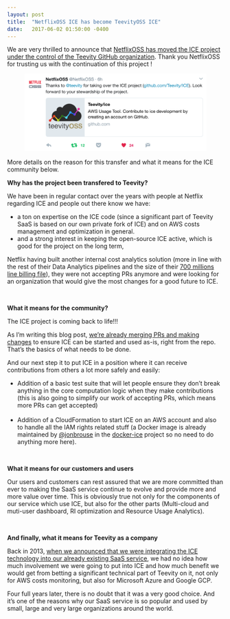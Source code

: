 ```yaml
---
layout: post
title:  "NetflixOSS ICE has become TeevityOSS ICE"
date:   2017-06-02 01:50:00 -0400
---
```

<p>We are very thrilled to announce that <a href="https://twitter.com/NetflixOSS/status/870475268166606851" target="_blank">NetflixOSS has moved the ICE project under the control of the Teevity GitHub organization</a>. Thank you NetflixOSS for trusting us with the continuation of this project !</p><figure data-orig-width="1172" data-orig-height="498" class="tmblr-full"><img src="/assets/images/import/161348125187_0.png" alt="image" data-orig-width="1172" data-orig-height="498"/></figure><p>More details on the reason for this transfer and what it means for the ICE community below. <br/></p><p><b>Why has the project been transfered to Teevity?</b></p><p>We have been in regular contact over the years with people at Netflix regarding ICE and people out there know we have:</p><ul><li>a ton on expertise on the ICE code (since a significant part of Teevity SaaS is based on our own private fork of ICE) and on AWS costs management and optimization in general. <br/></li><li>and a strong interest in keeping the open-source ICE active, which is good for the project on the long term,<br/></li></ul><p>Netflix having built another internal cost analytics solution (more in line with the rest of their Data Analytics pipelines and the size of their <a href="https://twitter.com/adrianco/status/763201371810123776" target="_blank">700 millions line billing file</a>), they were not accepting PRs anymore and were looking for an organization that would give the most changes for a good future to ICE.</p><p><br/></p><p><b>What it means for the community?</b><br/></p><p>The ICE project is coming back to life!!!  </p><p>As I’m writing this blog post, <a href="https://github.com/Teevity/ice/commits/integration" target="_blank">we’re already merging PRs and making changes</a> to ensure ICE can be started and used as-is, right from the repo. That’s the basics of what needs to be done.</p><p>And our next step it to put ICE in a position where it can receive contributions from others a lot more safely and easily:</p><ul><li>Addition of a basic test suite that will let people ensure they don’t break anything in the core computation logic when they make contributions (this is also going to simplify our work of accepting PRs, which means more PRs can get accepted)<br/><br/></li><li>Addition of a CloudFormation to start ICE on an AWS account and also to handle all the IAM rights related stuff (a Docker image is already maintained by <a href="https://github.com/jonbrouse" target="_blank">@jonbrouse</a> in the <a href="https://github.com/jonbrouse/docker-ice" target="_blank">docker-ice</a> project so no need to do anything more here).</li></ul><p><br/></p><p><b>What it means for our customers and users</b></p><p>Our users and customers can rest assured that we are more committed than ever to making the SaaS service continue to evolve and provide more and more value over time. This is obviously true not only for the components of our service which use ICE, but also for the other parts (Multi-cloud and muti-user dashboard, RI optimization and Resource Usage Analytics).</p><p><br/></p><p><b>And finally, what it means for Teevity as a company</b></p><p>Back in 2013, <a href="{% post_url 2012-08-14-netflixoss-ice-as-a-service-by-teevity,-coming-in-two-flavors %}" target="_blank">when we announced that we were integrating the ICE technology into our already existing SaaS service</a>, we had no idea how much involvement we were going to put into ICE and how much benefit we would get from betting a significant technical part of Teevity on it, not only for AWS costs monitoring, but also for Microsoft Azure and Google GCP.</p><p>Four full years later, there is no doubt that it was a very good choice. And it’s one of the reasons why our SaaS service is so popular and used by small, large and very large organizations around the world.</p>
 